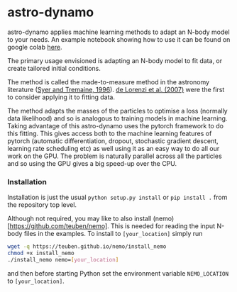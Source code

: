 # astro-dynamo

astro-dynamo applies machine learning methods to adapt an N-body model to your needs.
An example notebook showing how to use it can be found on google colab
[here](https://github.com/cwegg/astro-dynamo/blob/master/astro_dynamo_example.ipynb).

The primary usage envisioned is adapting an N-body model to fit data, or create
tailored initial conditions. 

The method is called the made-to-measure method in the astronomy literature 
([Syer and Tremaine, 1996](https://ui.adsabs.harvard.edu/abs/1996MNRAS.282..223S)). 
[de Lorenzi et al. (2007)](https://ui.adsabs.harvard.edu/abs/2007MNRAS.376...71D)
were the first to consider applying it to fitting data. 

The method adapts the masses of the particles to optimise a loss (normally data
likelihood) and so is analogous to training models in machine learning. Taking
advantage of this astro-dynamo uses the pytorch framework to do this fitting.
This gives access both to the machine learning features of pytorch 
(automatic differentiation, dropout, stochastic gradient descent, learning rate
scheduling etc) as well using it as an easy way to do all our work on the
GPU. The problem is naturally parallel across all the particles and so
using the GPU gives a big speed-up over the CPU.

### Installation

Installation is just the usual `python setup.py install` or `pip install
 .` from the repository top level.

Although not required, you may like to also install (nemo)[https://github.com/teuben/nemo]. This is needed
 for reading the input N-body files in the examples. To install to
  `[your_location]` simply run
 ```bash
wget -q https://teuben.github.io/nemo/install_nemo
chmod +x install_nemo
./install_nemo nemo=[your_location] 
```
and then before starting Python set the environment variable `NEMO_LOCATION
` to `[your_location]`.


